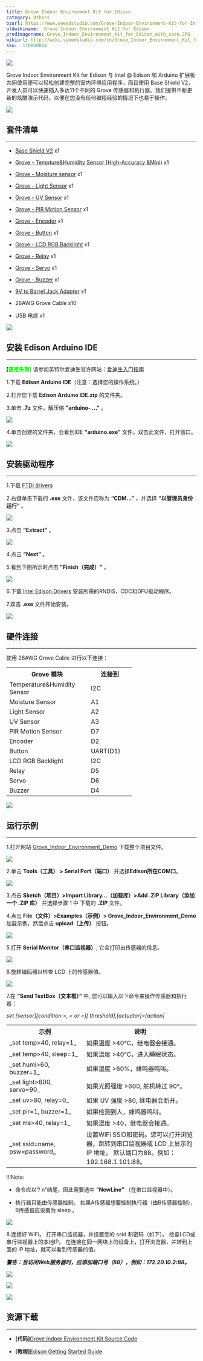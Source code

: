 ```yaml
---
title: Grove Indoor Environment Kit for Edison
category: Others
bzurl: https://www.seeedstudio.com/Grove-Indoor-Environment-Kit-for-Intel%C2%AE-Edison-p-2427.html
oldwikiname:  Grove Indoor Environment Kit for Edison
prodimagename: Grove_Indoor_Environment_Kit_for_Edison_with_case.JPG
wikiurl: http://wiki.seeedstudio.com/cn/Grove_Indoor_Environment_Kit_for_Edison
sku:  110060064
---
```

![](https://github.com/SeeedDocument/Grove_Indoor_Environment_Kit_for_Edison/raw/master/img/Grove_Indoor_Environment_Kit_for_Edison_with_case.JPG)

Grove Indoor Environment Kit for Edison 与 Intel @ Edison 和 Arduino 扩展板共同使用便可以轻松创建完整的室内环境应用程序。而且使用 Base Shield V2，开发人员可以快速插入多达11个不同的 Grove 传感器和执行器。我们提供不断更新的炫酷演示代码，以便在您没有任何编程经验的情况下也易于操作。

[![](https://github.com/SeeedDocument/wiki_chinese/raw/master/docs/images/click_to_buy.PNG)](https://item.taobao.com/item.htm?spm=a1z10.5-c.w4002-11172345288.19.4b49a084a6rfk1&id=520772246644)

##   套件清单
---
*   [Base Shield V2](/Base_shield_v2)  x1

*   [Grove - Tempture&amp;Humidity Sensor (High-Accuracy &amp;Mini)](/Grove-TemptureAndHumidity_Sensor-High-Accuracy_AndMini-v1.0)  x1

*   [Grove - Moisture sensor](/Grove-Moisture_sensor)  x1

*   [Grove - Light Sensor](/Grove-Light_Sensor)  x1

*   [Grove - UV Sensor](/Grove-UV_Sensor)  x1

*   [Grove - PIR Motion Sensor](/Grove-PIR_Motion_Sensor)  x1

*   [Grove - Encoder](/Grove-Encoder)  x1

*   [Grove - Button](/Grove-Button)  x1

*   [Grove - LCD RGB Backlight](/Grove-LCD_RGB_Backlight)  x1

*   [Grove - Relay](/Grove-Relay)  x1

*   [Grove - Servo](/Grove-Servo)  x1

*   [Grove - Buzzer](/Grove-Buzzer)  x1

*   [9V to Barrel Jack Adapter](http://www.seeedstudio.com/depot/9V-to-Barrel-Jack-Adapter-p-1481.html)  x1

*   26AWG Grove Cable  x10

*   USB 电缆  x1

![](https://github.com/SeeedDocument/Grove_Indoor_Environment_Kit_for_Edison/raw/master/img/Grove-Indoor-Environment-Kit-for-Edison.jpg)

##   安装 Edison Arduino IDE
---
**[<font color =“Red”>链接失效]**  </font>  请参阅英特尔爱迪生官方网站：[爱迪生入门指南](https://communities.intel.com/docs/DOC-23147)

1.下载 **Edison Arduino IDE**（注意：选择您的操作系统。）

2.打开您下载 **Edison Arduino IDE.zip** 的文件夹。

3.单击 **.7z** 文件，解压缩 **"arduino- ..."** 。

![](https://github.com/SeeedDocument/Grove_Indoor_Environment_Kit_for_Edison/raw/master/img/IndoorKit_Extract_7z.png)

4.单击创建的文件夹，会看到IDE **“arduino.exe”** 文件。双击此文件，打开窗口。

![](https://github.com/SeeedDocument/Grove_Indoor_Environment_Kit_for_Edison/raw/master/img/IndoorKit_ArduinoIDE.png)

##   安装驱动程序
---

1.下载 [FTDI drivers](http://www.ftdichip.com/Drivers/CDM/CDM%20v2.10.00%20WHQL%20Certified.exe)

2.右键单击下载的 **.exe** 文件，该文件应称为 **“CDM...”** ，并选择 **“以管理员身份运行”** 。

![](https://github.com/SeeedDocument/Grove_Indoor_Environment_Kit_for_Edison/raw/master/img/Edison_FTDI_Driver.jpg)

3.点击 **“Extract”** 。

![](https://github.com/SeeedDocument/Grove_Indoor_Environment_Kit_for_Edison/raw/master/img/Edison_FTDI_Driver_Install.jpg)

4.点击 **“Next”** 。

5.看到下图所示时点击 **"Finish（完成）"** 。

![](https://github.com/SeeedDocument/Grove_Indoor_Environment_Kit_for_Edison/raw/master/img/Edison_FTDI_Driver_Install_ok.jpg)

6.下载 [Intel Edison Drivers](https://communities.intel.com/docs/DOC-23242) 安装所需的RNDIS，CDC和DFU驱动程序。

7.双击 **.exe** 文件开始安装。

![](https://github.com/SeeedDocument/Grove_Indoor_Environment_Kit_for_Edison/raw/master/img/Intel_Edison_Driver.jpg)

##   硬件连接
---
使用 26AWG Grove Cable 进行以下连接：

<table>
<tr>
<th>  Grove 模块
</th>
<th> 连接到
</th></tr>
<tr>
<td width="200px"> Temperature&amp;Humidity Sensor
</td>
<td width="100px"> I2C
</td></tr>
<tr>
<td width="200px"> Moisture Sensor
</td>
<td width="100px"> A1
</td></tr>
<tr>
<td width="200px"> Light Sensor
</td>
<td width="100px"> A2
</td></tr>
<tr>
<td width="200px"> UV Sensor
</td>
<td width="100px"> A3
</td></tr>
<tr>
<td width="200px"> PIR Motion Sensor
</td>
<td width="100px"> D7
</td></tr>
<tr>
<td width="200px"> Encoder
</td>
<td width="100px"> D2
</td></tr>
<tr>
<td width="200px"> Button
</td>
<td width="100px"> UART(D1)
</td></tr>
<tr>
<td width="200px"> LCD RGB Backlight
</td>
<td width="100px"> I2C
</td></tr>
<tr>
<td width="200px"> Relay
</td>
<td width="100px"> D5
</td></tr>
<tr>
<td width="200px"> Servo
</td>
<td width="100px"> D6
</td></tr>
<tr>
<td width="200px"> Buzzer
</td>
<td width="100px"> D4
</td></tr></table>

![](https://github.com/SeeedDocument/Grove_Indoor_Environment_Kit_for_Edison/raw/master/img/Edison_Indoor_Wire_Figure.png)

##   运行示例
---
1.打开网站 [Grove_Indoor_Environment_Demo](https://github.com/Seeed-Studio/Grove_Indoor_Environment_Demo) 下载整个项目文件。

![](https://github.com/SeeedDocument/Grove_Indoor_Environment_Kit_for_Edison/raw/master/img/Indoor_Kit_Github_Demo.png)

2.单击 **Tools（工具） &gt; Serial Port（端口）** 并选择**Edison所在COM口**。

![](https://github.com/SeeedDocument/Grove_Indoor_Environment_Kit_for_Edison/raw/master/img/Import_Indoor_Kit_Demo.png)

3.点击 **Sketch（项目）&gt;Import Library…（加载库）&gt;Add .ZIP Library（添加一个 .ZIP 库）** 并选择步骤 1 中 下载的 **.ZIP** 文件。

4.点击 **File（文件）&gt;Examples（示例）&gt; Grove_Indoor_Environment_Demo** 加载示例，然后点击 **upload（上传）** 按钮。

![](https://github.com/SeeedDocument/Grove_Indoor_Environment_Kit_for_Edison/raw/master/img/Upload_Indoor_Kit_Demo.png)

5.打开 **Serial Monitor（串口监视器）**, 它会打印出传感器的信息。

![](https://github.com/SeeedDocument/Grove_Indoor_Environment_Kit_for_Edison/raw/master/img/Indoor_Kit_Serial_Monitor.png)

6.旋转编码器以检查 LCD 上的传感器值。

![](https://github.com/SeeedDocument/Grove_Indoor_Environment_Kit_for_Edison/raw/master/img/Indoor_Kit_Rotate_Encoder.png)

7.在 **“Send TextBox（文本框）”** 中, 您可以输入以下命令来操作传感器和执行器：

_set [sensor][condition:&gt;, &lt; or =][ threshold],[actuator]=[action]_

<table>
<tr>
<th>  示例
</th>
<th> 说明
</th></tr>
<tr>
<td width="300px"> _set temp&gt;40, relay=1_
</td>
<td width="500px"> 如果温度 &gt;40℃，继电器会接通。
</td></tr>
<tr>
<td width="300px"> _set temp&gt;40, sleep=1_
</td>
<td width="500px"> 如果温度 &gt;40℃，进入睡眠状态。
</td></tr>
<tr>
<td width="300px"> _set humi&gt;60, buzzer=1_
</td>
<td width="500px"> 如果湿度 &gt;60%，蜂鸣器鸣叫。
</td></tr>
<tr>
<td width="300px"> _set light&gt;600, servo=90_
</td>
<td width="500px"> 如果光照强度 &gt;600, 舵机转过 90°。
</td></tr>
<tr>
<td width="300px"> _set uv&gt;80, relay=0_
</td>
<td width="500px"> 如果 UV 强度 &gt;80, 继电器会断开。
</td></tr>
<tr>
<td width="300px"> _set pir=1, buzzer=1_
</td>
<td width="500px"> 如果检测到人，蜂鸣器鸣叫。
</td></tr>
<tr>
<td width="300px"> _set ms&gt;40, relay=1_
</td>
<td width="500px"> 如果湿度 &gt;40，继电器会接通。
</td></tr>
<tr>
<td width="300px"> _set ssid=name, psw=password_
</td>
<td width="500px"> 设置WiFi SSID和密码。您可以打开浏览器，跳转到串口监视器或 LCD 上显示的 IP 地址。 默认端口为88。例如：192.168.1.101:88。
</td></tr></table>

!!!Note:

*   命令应以“/ n”结尾，因此需要选中 **“NewLine”** （在串口监视器中）。

*   执行器只能由传感器控制。 如果A传感器想要控制执行器（由B传感器控制），B传感器应设置为 sleep 。

![](https://github.com/SeeedDocument/Grove_Indoor_Environment_Kit_for_Edison/raw/master/img/Indoor_Kit_command.png)


8.连接好 WiFi。 打开串口监视器，并设置您的 ssid 和密码（如下）。 检查LCD或串行监视器上的本地IP。 在连接在同一网络上的设备上，打开浏览器，并转到上面的 IP 地址，就可以看到传感器的值。

_**警告：当访问Web服务器时，应添加端口号（88），例如：172.20.10.2:88。**_

![](https://github.com/SeeedDocument/Grove_Indoor_Environment_Kit_for_Edison/raw/master/img/Indoor_Kit_SSID_PSW.png)

![](https://github.com/SeeedDocument/Grove_Indoor_Environment_Kit_for_Edison/raw/master/img/Indoor_Kit_Local_IP.png)

![](https://github.com/SeeedDocument/Grove_Indoor_Environment_Kit_for_Edison/raw/master/img/Indoor_Kit_Web_Server.png)

##   资源下载
---
*   **[代码]**[Grove Indoor Environment Kit Source Code](https://github.com/Seeed-Studio/Grove_Indoor_Environment_Demo)

*   **[教程]**[Edison Getting Started Guide](https://communities.intel.com/community/makers/edison/getting-started)
